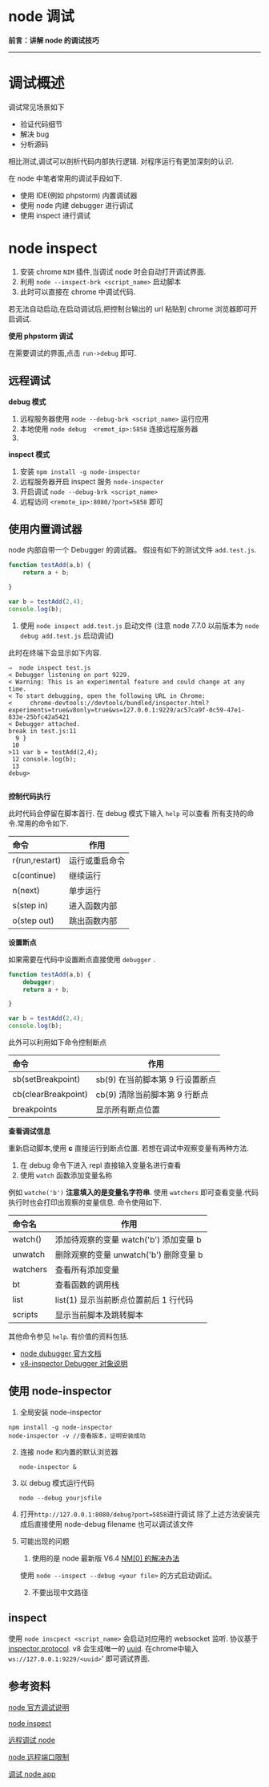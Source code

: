node 调试
===

**前言：讲解 node 的调试技巧**

---

# 调试概述
调试常见场景如下
* 验证代码细节
* 解决 bug
* 分析源码

相比测试,调试可以剖析代码内部执行逻辑.
对程序运行有更加深刻的认识.

在 node 中笔者常用的调试手段如下.

* 使用 IDE(例如 phpstorm) 内置调试器
* 使用 node 内建 debugger 进行调试
* 使用 inspect 进行调试

# node inspect
1. 安装 chrome `NIM` 插件,当调试 node 时会自动打开调试界面.
2. 利用 `node --inspect-brk <script_name>` 启动脚本
3. 此时可以直接在 chrome 中调试代码.

若无法自动启动,在启动调试后,把控制台输出的 url 粘贴到 chrome 浏览器即可开启调试.

**使用 phpstorm 调试**

在需要调试的界面,点击 `run->debug` 即可.
 

## 远程调试
**debug 模式**
1. 远程服务器使用 `node --debug-brk <script_name>` 运行应用
2. 本地使用 `node debug  <remot_ip>:5858` 连接远程服务器
3. 

**inspect 模式**

1. 安装 `npm install -g node-inspector ` 
2. 远程服务器开启 inspect 服务 `node-inspector`
3. 开启调试 `node --debug-brk <script_name>`
4. 远程访问 `<remote_ip>:8080/?port=5858` 即可



## 使用内置调试器

node 内部自带一个 Debugger 的调试器。
假设有如下的测试文件 `add.test.js`.

```js
function testAdd(a,b) {
    return a + b;

}

var b = testAdd(2,4);
console.log(b);
```

1. 使用 `node inspect add.test.js` 启动文件 (注意 node 7.7.0 以前版本为 `node debug add.test.js` 启动调试)

此时在终端下会显示如下内容.

```
⇒  node inspect test.js
< Debugger listening on port 9229.
< Warning: This is an experimental feature and could change at any time.
< To start debugging, open the following URL in Chrome:
<     chrome-devtools://devtools/bundled/inspector.html?experiments=true&v8only=true&ws=127.0.0.1:9229/ac57ca9f-0c59-47e1-833e-25bfc42a5421
< Debugger attached.
break in test.js:11
  9 }
 10 
>11 var b = testAdd(2,4);
 12 console.log(b);
 13 
debug> 
 
```

**控制代码执行**

此时代码会停留在脚本首行.
在 debug 模式下输入 `help` 可以查看
所有支持的命令.常用的命令如下.

命令|作用|
:---|---|
r(run,restart)|运行或重启命令|
c(continue)|继续运行|
n(next)|单步运行|
s(step in)|进入函数内部|
o(step out)|跳出函数内部|


**设置断点**

如果需要在代码中设置断点直接使用 `debugger` .

```js
function testAdd(a,b) {
    debugger;
    return a + b;

}

var b = testAdd(2,4);
console.log(b); 
```

此外可以利用如下命令控制断点

命令|作用|
:---|---|
sb(setBreakpoint)|sb(9) 在当前脚本第 9 行设置断点|
cb(clearBreakpoint)|cb(9) 清除当前脚本第 9 行断点|
breakpoints|显示所有断点位置|



**查看调试信息**

重新启动脚本,使用 **c** 直接运行到断点位置.
若想在调试中观察变量有两种方法.

1. 在 debug 命令下进入 repl 直接输入变量名进行查看
2. 使用 `watch` 函数添加变量名称

例如 `watche('b')` **注意填入的是变量名字符串**.
使用 `watchers` 即可查看变量.代码执行时也会打印出观察的变量信息.
命令使用如下.

命令名|作用|
:---|---|
watch()|添加待观察的变量 watch('b') 添加变量 b|
unwatch|删除观察的变量 unwatch('b') 删除变量 b|
watchers|查看所有添加变量|
bt|查看函数的调用栈|
list|list(1) 显示当前断点位置前后 1 行代码|
scripts|显示当前脚本及跳转脚本|

其他命令参见 `help`.
有价值的资料包括.

* [node dubugger 官方文档](https://nodejs.org/api/debugger.html)
* [v8-inspector Debugger 对象说明](https://chromedevtools.github.io/debugger-protocol-viewer/v8/Debugger/)







## 使用 node-inspector
1. 全局安装 node-inspector
```node
npm install -g node-inspector
node-inspector -v //查看版本，证明安装成功
```
2. 连接 node 和内置的默认浏览器
```node
   node-inspector & 
```
3. 以 debug 模式运行代码
```node
   node --debug yourjsfile 
```
4. 打开`http://127.0.0.1:8080/debug?port=5858`进行调试
除了上述方法安装完成后直接使用 node-debug filename 也可以调试该文件

5. 可能出现的问题
    1. 使用的是 node 最新版 V6.4
    [NM[0] 的解决办法](https://github.com/node-inspector/node-inspector/issues/905)
    
    使用 `node --inspect --debug <your file>` 的方式启动调试。
    
    2. 不要出现中文路径

## inspect

使用 `node inscpect <script_name>` 会启动对应用的 websocket 监听.
协议基于 [inspector protocol](https://chromedevtools.github.io/debugger-protocol-viewer/v8/).
v8 会生成唯一的 [uuid](https://tools.ietf.org/html/rfc4122).
在chrome中输入 `ws://127.0.0.1:9229/<uuid>`' 即可调试界面.





## 参考资料
[node 官方调试说明](https://nodejs.org/api/debugger.html)

[node inspect](https://nodejs.org/en/docs/guides/debugging_getting_started/ ) 

[远程调试 node](http://www.cnblogs.com/chyingp/p/node-debug.html)

[node 远程端口限制](https://github.com/nodejs/node-v0.x-archive/issues/9012)

[调试 node app](https://rollbar.com/blog/Debugging-Node.js-Apps-in-Production-with-PyCharm/)